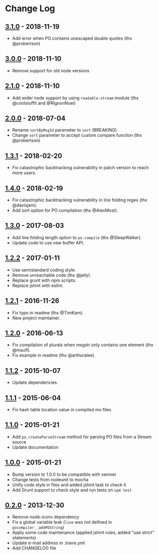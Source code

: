# Change Log

## [3.1.0] - 2018-11-19
- Add error when PO contains unescaped double quotes (thx @probertson)

## [3.0.0] - 2018-11-10
- Remove support for old node versions

## [2.1.0] - 2018-11-10
- Add wider node support by using `readable-stream` module (thx @coolstuffit and @RignonNoel)

## [2.0.0] - 2018-07-04
- Rename `sortByMsgId` parameter to `sort` (BREAKING)
- Change `sort` parameter to accept custom compare function (thx @probertson)

## [1.3.1] - 2018-02-20
- Fix catastrophic backtracking vulnerability in patch version to reach more users.

## [1.4.0] - 2018-02-19
- Fix catastrophic backtracking vulnerability in line folding regex (thx @davisjam).
- Add sort option for PO compilation (thx @AlexMost).

## [1.3.0] - 2017-08-03
- Add line folding length option to `po.compile` (thx @SleepWalker).
- Update code to use new buffer API.

## [1.2.2] - 2017-01-11
- Use semistandard coding style.
- Remove unreachable code (thx @jelly).
- Replace grunt with npm scripts.
- Replace jshint with eslint.

## [1.2.1] - 2016-11-26
- Fix typo in readme (thx @TimKam).
- New project maintainer.

## [1.2.0] - 2016-06-13
- Fix compilation of plurals when msgstr only contains one element (thx @maufl).
- Fix example in readme (thx @arthuralee).

## [1.1.2] - 2015-10-07
- Update dependencies.

## [1.1.1] - 2015-06-04
- Fix hash table location value in compiled mo files

## [1.1.0] - 2015-01-21
- Add `po.createParseStream` method for parsing PO files from a Stream source
- Update documentation

## [1.0.0] - 2015-01-21
- Bump version to 1.0.0 to be compatible with semver
- Change tests from nodeunit to mocha
- Unify code style in files and added jshint task to check it
- Add Grunt support to check style and run tests on `npm test`

## [0.2.0] - 2013-12-30
- Remove node-iconv dependency
- Fix a global variable leak (`line` was not defined in `pocompiler._addPOString`)
- Apply some code maintenance (applied jshint rules, added "use strict" statements)
- Update e-mail address in .travis.yml
- Add CHANGELOG file

[3.1.0]: https://github.com/smhg/gettext-parser/compare/v3.0.0...v3.1.0
[3.0.0]: https://github.com/smhg/gettext-parser/compare/v2.1.0...v3.0.0
[2.1.0]: https://github.com/smhg/gettext-parser/compare/v2.0.0...v2.1.0
[2.0.0]: https://github.com/smhg/gettext-parser/compare/v1.4.0...v2.0.0
[1.4.0]: https://github.com/smhg/gettext-parser/compare/v1.3.1...v1.4.0
[1.3.1]: https://github.com/smhg/gettext-parser/compare/v1.3.0...v1.3.1
[1.3.0]: https://github.com/smhg/gettext-parser/compare/v1.2.2...v1.3.0
[1.2.2]: https://github.com/smhg/gettext-parser/compare/v1.2.1...v1.2.2
[1.2.1]: https://github.com/smhg/gettext-parser/compare/v1.2.0...v1.2.1
[1.2.0]: https://github.com/smhg/gettext-parser/compare/v1.1.2...v1.2.0
[1.1.2]: https://github.com/smhg/gettext-parser/compare/v1.1.1...v1.1.2
[1.1.1]: https://github.com/smhg/gettext-parser/compare/v1.1.0...v1.1.1
[1.1.0]: https://github.com/smhg/gettext-parser/compare/v1.0.0...v1.1.0
[1.0.0]: https://github.com/smhg/gettext-parser/compare/v0.2.0...v1.0.0
[0.2.0]: https://github.com/smhg/gettext-parser/compare/v0.1.10...v0.2.0